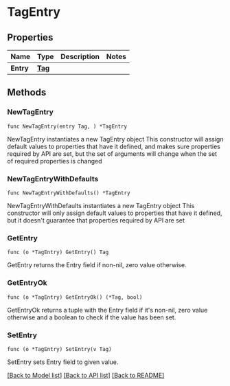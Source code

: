 # TagEntry

## Properties

Name | Type | Description | Notes
------------ | ------------- | ------------- | -------------
**Entry** | [**Tag**](Tag.md) |  | 

## Methods

### NewTagEntry

`func NewTagEntry(entry Tag, ) *TagEntry`

NewTagEntry instantiates a new TagEntry object
This constructor will assign default values to properties that have it defined,
and makes sure properties required by API are set, but the set of arguments
will change when the set of required properties is changed

### NewTagEntryWithDefaults

`func NewTagEntryWithDefaults() *TagEntry`

NewTagEntryWithDefaults instantiates a new TagEntry object
This constructor will only assign default values to properties that have it defined,
but it doesn't guarantee that properties required by API are set

### GetEntry

`func (o *TagEntry) GetEntry() Tag`

GetEntry returns the Entry field if non-nil, zero value otherwise.

### GetEntryOk

`func (o *TagEntry) GetEntryOk() (*Tag, bool)`

GetEntryOk returns a tuple with the Entry field if it's non-nil, zero value otherwise
and a boolean to check if the value has been set.

### SetEntry

`func (o *TagEntry) SetEntry(v Tag)`

SetEntry sets Entry field to given value.



[[Back to Model list]](../README.md#documentation-for-models) [[Back to API list]](../README.md#documentation-for-api-endpoints) [[Back to README]](../README.md)



